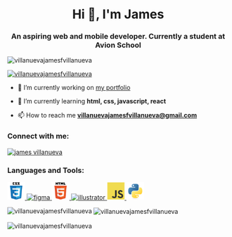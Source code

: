 <h1 align="center">Hi 👋, I'm James</h1>
<h3 align="center">An aspiring web and mobile developer. Currently a student at Avion School</h3>

<p align="left"> <img src="https://komarev.com/ghpvc/?username=villanuevajamesfvillanueva&label=Profile%20views&color=0e75b6&style=flat" alt="villanuevajamesfvillanueva" /> </p>

<p align="left"> <a href="https://github.com/ryo-ma/github-profile-trophy"><img src="https://github-profile-trophy.vercel.app/?username=villanuevajamesfvillanueva" alt="villanuevajamesfvillanueva" /></a> </p>

- 🔭 I’m currently working on [my portfolio](https://villanuevajamesfvillanueva.github.io/batch6-activities/)

- 🌱 I’m currently learning **html, css, javascript, react**

- 📫 How to reach me **villanuevajamesfvillanueva@gmail.com**

<h3 align="left">Connect with me:</h3>
<p align="left">
<a href="https://linkedin.com/in/james villanueva" target="blank"><img align="center" src="https://cdn.jsdelivr.net/npm/simple-icons@3.0.1/icons/linkedin.svg" alt="james villanueva" height="30" width="40" /></a>
</p>

<h3 align="left">Languages and Tools:</h3>
<p align="left"> <a href="https://www.w3schools.com/css/" target="_blank"> <img src="https://raw.githubusercontent.com/devicons/devicon/master/icons/css3/css3-original-wordmark.svg" alt="css3" width="40" height="40"/> </a> <a href="https://www.figma.com/" target="_blank"> <img src="https://www.vectorlogo.zone/logos/figma/figma-icon.svg" alt="figma" width="40" height="40"/> </a> <a href="https://www.w3.org/html/" target="_blank"> <img src="https://raw.githubusercontent.com/devicons/devicon/master/icons/html5/html5-original-wordmark.svg" alt="html5" width="40" height="40"/> </a> <a href="https://www.adobe.com/in/products/illustrator.html" target="_blank"> <img src="https://www.vectorlogo.zone/logos/adobe_illustrator/adobe_illustrator-icon.svg" alt="illustrator" width="40" height="40"/> </a> <a href="https://developer.mozilla.org/en-US/docs/Web/JavaScript" target="_blank"> <img src="https://raw.githubusercontent.com/devicons/devicon/master/icons/javascript/javascript-original.svg" alt="javascript" width="40" height="40"/> </a> <a href="https://www.python.org" target="_blank"> <img src="https://raw.githubusercontent.com/devicons/devicon/master/icons/python/python-original.svg" alt="python" width="40" height="40"/> </a> </p>

<p><img align="left" src="https://github-readme-stats.vercel.app/api/top-langs?username=villanuevajamesfvillanueva&show_icons=true&locale=en&layout=compact" alt="villanuevajamesfvillanueva" /></p>

<p>&nbsp;<img align="center" src="https://github-readme-stats.vercel.app/api?username=villanuevajamesfvillanueva&show_icons=true&title_color=fe428e&icon_color=f8d847&text_color=a9fef7&bg_color=141321" alt="villanuevajamesfvillanueva" /></p>

<p><img align="center" src="https://github-readme-streak-stats.herokuapp.com/?user=villanuevajamesfvillanueva&" alt="villanuevajamesfvillanueva" /></p>
